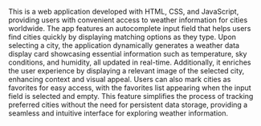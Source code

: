 This is a web application developed with HTML, CSS, and JavaScript, providing users with convenient access to weather information for cities worldwide. The app features an autocomplete input field that helps users find cities quickly by displaying matching options as they type. Upon selecting a city, the application dynamically generates a weather data display card showcasing essential information such as temperature, sky conditions, and humidity, all updated in real-time. Additionally, it enriches the user experience by displaying a relevant image of the selected city, enhancing context and visual appeal. Users can also mark cities as favorites for easy access, with the favorites list appearing when the input field is selected and empty. This feature simplifies the process of tracking preferred cities without the need for persistent data storage, providing a seamless and intuitive interface for exploring weather information.
